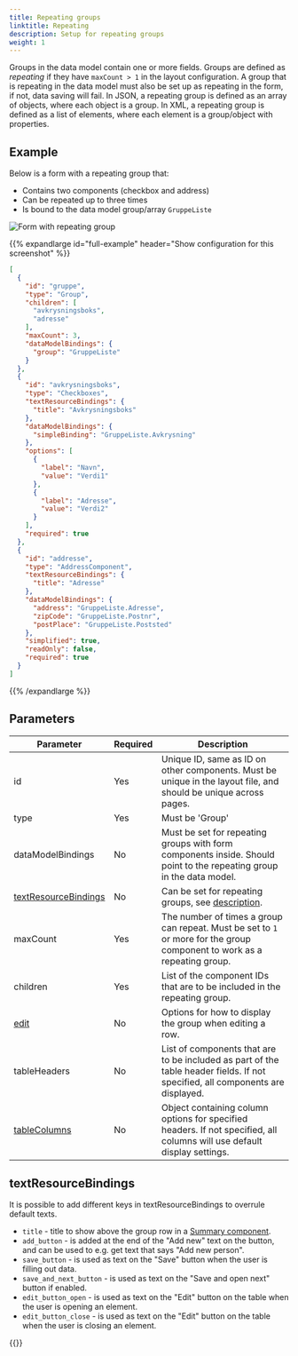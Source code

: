 ```yaml
---
title: Repeating groups
linktitle: Repeating
description: Setup for repeating groups
weight: 1
---
```


Groups in the data model contain one or more fields. Groups are defined as _repeating_ if they have `maxCount > 1` in
the layout configuration. A group that is repeating in the data model must also be set up as repeating in the form, if
not, data saving will fail. In JSON, a repeating group is defined as an array of objects, where each object is a group.
In XML, a repeating group is defined as a list of elements, where each element is a group/object with properties.

## Example

Below is a form with a repeating group that:

- Contains two components (checkbox and address)
- Can be repeated up to three times
- Is bound to the data model group/array `GruppeListe`

![Form with repeating group](repeating-groups-demo.gif "Form with repeating group")

{{% expandlarge id="full-example" header="Show configuration for this screenshot" %}}
```json {linenos=inline}
[
  {
    "id": "gruppe",
    "type": "Group",
    "children": [
      "avkrysningsboks",
      "adresse"
    ],
    "maxCount": 3,
    "dataModelBindings": {
      "group": "GruppeListe"
    }
  },
  {
    "id": "avkrysningsboks",
    "type": "Checkboxes",
    "textResourceBindings": {
      "title": "Avkrysningsboks"
    },
    "dataModelBindings": {
      "simpleBinding": "GruppeListe.Avkrysning"
    },
    "options": [
      {
        "label": "Navn",
        "value": "Verdi1"
      },
      {
        "label": "Adresse",
        "value": "Verdi2"
      }
    ],
    "required": true
  },
  {
    "id": "addresse",
    "type": "AddressComponent",
    "textResourceBindings": {
      "title": "Adresse" 
    },
    "dataModelBindings": {
      "address": "GruppeListe.Adresse",
      "zipCode": "GruppeListe.Postnr",
      "postPlace": "GruppeListe.Poststed"
    },
    "simplified": true,
    "readOnly": false,
    "required": true
  }
]
```
{{% /expandlarge %}}

## Parameters

| Parameter                                                        | Required | Description                                                                                                                    |
|------------------------------------------------------------------|----------|--------------------------------------------------------------------------------------------------------------------------------|
| id                                                               | Yes      | Unique ID, same as ID on other components. Must be unique in the layout file, and should be unique across pages.               |
| type                                                             | Yes      | Must be 'Group'                                                                                                                |
| dataModelBindings                                                | No       | Must be set for repeating groups with form components inside. Should point to the repeating group in the data model.           |
| [textResourceBindings](#textresourcebindings)                    | No       | Can be set for repeating groups, see [description](#textresourcebindings).                                                     |
| maxCount                                                         | Yes      | The number of times a group can repeat. Must be set to `1` or more for the group component to work as a repeating group.       |
| children                                                         | Yes      | List of the component IDs that are to be included in the repeating group.                                                      |
| [edit](edit)                                                     | No       | Options for how to display the group when editing a row.                                                                       |
| tableHeaders                                                     | No       | List of components that are to be included as part of the table header fields. If not specified, all components are displayed. |
| [tableColumns](table/#widths-alignment-and-overflow-for-columns) | No       | Object containing column options for specified headers. If not specified, all columns will use default display settings.       |

## textResourceBindings

It is possible to add different keys in textResourceBindings to overrule default texts.

- `title` - title to show above the group row in a [Summary component](../../../pages/summary).
- `add_button` - is added at the end of the "Add new" text on the button, and can be used to e.g. get text that says "Add new person".
- `save_button` - is used as text on the "Save" button when the user is filling out data.
- `save_and_next_button` - is used as text on the "Save and open next" button if enabled.
- `edit_button_open` - is used as text on the "Edit" button on the table when the user is opening an element.
- `edit_button_close` - is used as text on the "Edit" button on the table when the user is closing an element.

{{<children />}}
